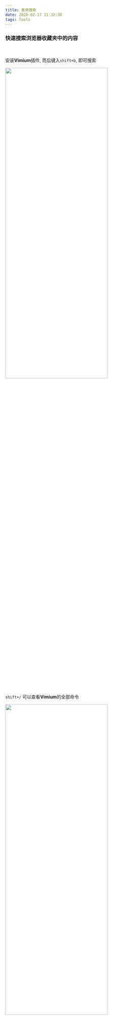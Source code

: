 ```yaml
---
title: 善用搜索
date: 2020-02-17 11:32:38
tags: Tools
---
```



### 快速搜索浏览器收藏夹中的内容

<br>

安装**Vimium**插件, 而后键入`shift+b`, 即可搜索


<img src="善用搜索/0.png" width = 80% height = 50% />

<br>

 `shift+/` 可以查看**Vimium**的全部命令


 <img src="善用搜索/1.png" width = 80% height = 50% />


---


<br>


### 配置快捷操作


<br>

<img src="善用搜索/2.png" width = 80% height = 50% />



<img src="善用搜索/4.png" width = 80% height = 50% /> 

在地址栏输入*g*,而后敲击`Tab`键, 即可在github中进行搜索

<img src="善用搜索/5.png" width = 80% height = 50% />

同理,根据配置,

键入*b*而后`Tab`,则可使用B站搜索

键入*w*而后`Tab`,则可使用微信搜索

键入*z*而后`Tab`,则可使用知乎搜索

键入*cn*而后`Tab`,则可将中文翻译为英文

<img src="善用搜索/3.png" width = 80% height = 50% />

---

<br>


### 谷歌tips

<br>

#### 必须包含或不能包含某关键字

<br>


- 在标题中必须要出现xxxx这个关键字:

    `intext: xxxx`



- 排除掉某个网站的内容:

    `A -B`  搜索包含A但不包含B的结果

    如 `xxxx -csdn.net`,搜索xxxx关键字,但排除点csdn.net的内容

    如 `天涯明月刀 -游戏`, 那就是只搜索电视剧或小说,不搜索游戏




<br>

---


#### `filetype:`指定搜索的文件类型

<br>

可以指定搜索的文件类型,如

`filetype:pdf go语言`, 其他搜索引擎也支持.



<img src="善用搜索/7.png" width = 80% height = 50% />

<br>

借鉴一下同行简历:

`filetype:pdf 简历 go开发`


<img src="善用搜索/6.png" width = 80% height = 50% />

<br>

如果点击后发现是404,可在地址栏加一个`cache:`, 谷歌可能会有缓存

<br>


---

<br>


#### `site:xxx网站` 站内搜索

</br>

<img src="善用搜索/8.png" width = 80% height = 50% />

<br>

---

<br>


#### 只从 `.edu` 结尾的网站上找寻要的内容

<br>

`inurl:edu 电气电子`

<img src="善用搜索/9.png" width = 80% height = 50% />


`inurl`指令用于搜索查询词出现在url 中的页面.

百度和谷歌都支持该指令。


<br>

---

<br>

#### 其他匹配符

<br>

`""`为完全匹配

`*`为模糊匹配

<br>

---


<br>

参考:

[搜索技巧1](https://note.youdao.com/web/#/file/WEBed5ff496808cface41cac852ee522ba6/note/WEB609beff14c0ae28bfcccba0ddce2369e/)

[搜索技巧2](https://note.youdao.com/web/#/file/WEBed5ff496808cface41cac852ee522ba6/note/WEB833dbf1ad29a6dcc4de5dccc3ac0cd6f/)